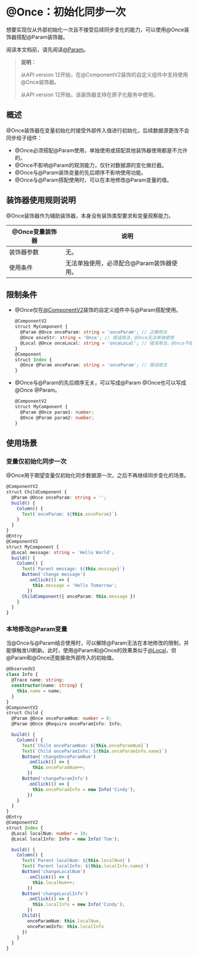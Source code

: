 # \@Once：初始化同步一次
<!--Kit: ArkUI-->
<!--Subsystem: ArkUI-->
<!--Owner: @jiyujia926-->
<!--Designer: @s10021109-->
<!--Tester: @TerryTsao-->
<!--Adviser: @zhang_yixin13-->

想要实现仅从外部初始化一次且不接受后续同步变化的能力，可以使用\@Once装饰器搭配\@Param装饰器。

阅读本文档前，请先阅读[\@Param](./arkts-new-param.md)。

> **说明：**
>
> 从API version 12开始，在\@ComponentV2装饰的自定义组件中支持使用\@Once装饰器。
>
> 从API version 12开始，该装饰器支持在原子化服务中使用。

## 概述

\@Once装饰器在变量初始化时接受外部传入值进行初始化，后续数据源更改不会同步给子组件：

- \@Once必须搭配\@Param使用，单独使用或搭配其他装饰器使用都是不允许的。
- \@Once不影响\@Param的观测能力，仅针对数据源的变化做拦截。
- \@Once与\@Param装饰变量的先后顺序不影响使用功能。
- \@Once与\@Param搭配使用时，可以在本地修改\@Param变量的值。

## 装饰器使用规则说明

\@Once装饰器作为辅助装饰器，本身没有装饰类型要求和变量观察能力。

| \@Once变量装饰器 | 说明                                      |
| ---------------- | ----------------------------------------- |
| 装饰器参数       | 无。                                      |
| 使用条件         | 无法单独使用，必须配合\@Param装饰器使用。 |


## 限制条件

- \@Once仅在[\@ComponentV2](arkts-new-componentV2.md)装饰的自定义组件中与\@Param搭配使用。

  ```ts
  @ComponentV2
  struct MyComponent {
    @Param @Once onceParam: string = 'onceParam'; // 正确用法
    @Once onceStr: string = 'Once'; // 错误用法，@Once无法单独使用
    @Local @Once onceLocal: string = 'onceLocal'; // 错误用法，@Once不能与@Local一起使用
  }
  @Component
  struct Index {
    @Once @Param onceParam: string = 'onceParam'; // 错误用法
  }
  ```

- \@Once与\@Param的先后顺序无关，可以写成\@Param \@Once也可以写成\@Once \@Param。

  ```ts
  @ComponentV2
  struct MyComponent {
    @Param @Once param1: number;
    @Once @Param param2: number;
  }
  ```

## 使用场景

### 变量仅初始化同步一次

\@Once用于期望变量仅初始化同步数据源一次，之后不再继续同步变化的场景。

```ts
@ComponentV2
struct ChildComponent {
  @Param @Once onceParam: string = '';
  build() {
  	Column() {
  	  Text(`onceParam: ${this.onceParam}`)
  	}
  }
}
@Entry
@ComponentV2
struct MyComponent {
  @Local message: string = 'Hello World';
  build() {
  	Column() {
      Text(`Parent message: ${this.message}`)
      Button('change message')
        .onClick(() => {
          this.message = 'Hello Tomorrow';
        })
      ChildComponent({ onceParam: this.message })
  	}
  }
}
```

### 本地修改\@Param变量

当\@Once与\@Param结合使用时，可以解除\@Param无法在本地修改的限制，并能够触发UI刷新。此时，使用\@Param和\@Once的效果类似于[\@Local](arkts-new-local.md)，但\@Param和\@Once还能接收外部传入的初始值。

```ts
@ObservedV2
class Info {
  @Trace name: string;
  constructor(name: string) {
    this.name = name;
  }
}
@ComponentV2
struct Child {
  @Param @Once onceParamNum: number = 0;
  @Param @Once @Require onceParamInfo: Info;

  build() {
    Column() {
      Text(`Child onceParamNum: ${this.onceParamNum}`)
      Text(`Child onceParamInfo: ${this.onceParamInfo.name}`)
      Button('changeOnceParamNum')
        .onClick(() => {
          this.onceParamNum++;
        })
      Button('changeParamInfo')
        .onClick(() => {
          this.onceParamInfo = new Info('Cindy');
        })
    }
  }
}
@Entry
@ComponentV2
struct Index {
  @Local localNum: number = 10;
  @Local localInfo: Info = new Info('Tom');

  build() {
    Column() {
      Text(`Parent localNum: ${this.localNum}`)
      Text(`Parent localInfo: ${this.localInfo.name}`)
      Button('changeLocalNum')
        .onClick(() => {
          this.localNum++;
        })
      Button('changeLocalInfo')
        .onClick(() => {
          this.localInfo = new Info('Cindy');
        })
      Child({
        onceParamNum: this.localNum,
        onceParamInfo: this.localInfo
      })
    }
  }
}
```


